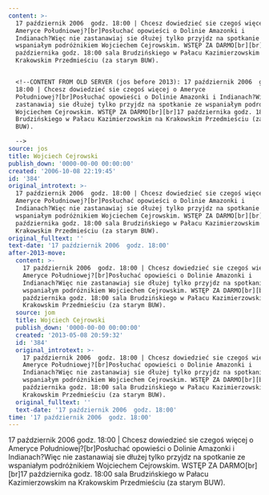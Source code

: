 ```yaml
---
content: >-
  17 październik 2006  godz. 18:00 | Chcesz dowiedzieć sie czegoś więcej o
  Ameryce Południowej?[br]Posłuchać opowieści o Dolinie Amazonki i
  Indianach?Więc nie zastanawiaj sie dłużej tylko przyjdz na spotkanie ze
  wspaniałym podróżnikiem Wojciechem Cejrowskim. WSTĘP ZA DARMO[br][br]17
  października godz. 18:00 sala Brudzińskiego w Pałacu Kazimierzowskim na
  Krakowskim Przedmieściu (za starym BUW).


  <!--CONTENT FROM OLD SERVER (jos before 2013): 17 październik 2006  godz.
  18:00 | Chcesz dowiedzieć sie czegoś więcej o Ameryce
  Południowej?[br]Posłuchać opowieści o Dolinie Amazonki i Indianach?Więc nie
  zastanawiaj sie dłużej tylko przyjdz na spotkanie ze wspaniałym podróżnikiem
  Wojciechem Cejrowskim. WSTĘP ZA DARMO[br][br]17 października godz. 18:00 sala
  Brudzińskiego w Pałacu Kazimierzowskim na Krakowskim Przedmieściu (za starym
  BUW).

  -->
source: jos
title: Wojciech Cejrowski
publish_down: '0000-00-00 00:00:00'
created: '2006-10-08 22:19:45'
id: '384'
original_introtext: >-
  17 październik 2006  godz. 18:00 | Chcesz dowiedzieć sie czegoś więcej o
  Ameryce Południowej?[br]Posłuchać opowieści o Dolinie Amazonki i
  Indianach?Więc nie zastanawiaj sie dłużej tylko przyjdz na spotkanie ze
  wspaniałym podróżnikiem Wojciechem Cejrowskim. WSTĘP ZA DARMO[br][br]17
  października godz. 18:00 sala Brudzińskiego w Pałacu Kazimierzowskim na
  Krakowskim Przedmieściu (za starym BUW).
original_fulltext: ''
text-date: '17 październik 2006  godz. 18:00'
after-2013-move:
  content: >-
    17 październik 2006  godz. 18:00 | Chcesz dowiedzieć sie czegoś więcej o
    Ameryce Południowej?[br]Posłuchać opowieści o Dolinie Amazonki i
    Indianach?Więc nie zastanawiaj sie dłużej tylko przyjdz na spotkanie ze
    wspaniałym podróżnikiem Wojciechem Cejrowskim. WSTĘP ZA DARMO[br][br]17
    października godz. 18:00 sala Brudzińskiego w Pałacu Kazimierzowskim na
    Krakowskim Przedmieściu (za starym BUW).
  source: jom
  title: Wojciech Cejrowski
  publish_down: '0000-00-00 00:00:00'
  created: '2013-05-08 20:59:32'
  id: '384'
  original_introtext: >-
    17 październik 2006  godz. 18:00 | Chcesz dowiedzieć sie czegoś więcej o
    Ameryce Południowej?[br]Posłuchać opowieści o Dolinie Amazonki i
    Indianach?Więc nie zastanawiaj sie dłużej tylko przyjdz na spotkanie ze
    wspaniałym podróżnikiem Wojciechem Cejrowskim. WSTĘP ZA DARMO[br][br]17
    października godz. 18:00 sala Brudzińskiego w Pałacu Kazimierzowskim na
    Krakowskim Przedmieściu (za starym BUW).
  original_fulltext: ''
  text-date: '17 październik 2006  godz. 18:00'
time: '17 październik 2006  godz. 18:00'
---
```

17 październik 2006  godz. 18:00 | Chcesz dowiedzieć sie czegoś więcej o Ameryce Południowej?[br]Posłuchać opowieści o Dolinie Amazonki i Indianach?Więc nie zastanawiaj sie dłużej tylko przyjdz na spotkanie ze wspaniałym podróżnikiem Wojciechem Cejrowskim. WSTĘP ZA DARMO[br][br]17 października godz. 18:00 sala Brudzińskiego w Pałacu Kazimierzowskim na Krakowskim Przedmieściu (za starym BUW).

<!--CONTENT FROM OLD SERVER (jos before 2013): 17 październik 2006  godz. 18:00 | Chcesz dowiedzieć sie czegoś więcej o Ameryce Południowej?[br]Posłuchać opowieści o Dolinie Amazonki i Indianach?Więc nie zastanawiaj sie dłużej tylko przyjdz na spotkanie ze wspaniałym podróżnikiem Wojciechem Cejrowskim. WSTĘP ZA DARMO[br][br]17 października godz. 18:00 sala Brudzińskiego w Pałacu Kazimierzowskim na Krakowskim Przedmieściu (za starym BUW).
-->

<!--{{json:{"created_date":"2006-10-08 22:19:45","publish_down":"0000-00-00 00:00:00","id":"384"}}}-->